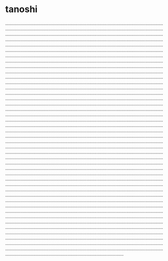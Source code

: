# tanoshi

.................................................................................................................................................................................................................................................................................................................................................................................................................................................................................................................................................................................................................................................................................................................................................................................................................................................................................................................................................................................................................................................................................................................................................................................................................................................................................................................................................................................................................................................................................................................................................................................................................................................................................................................................................................................................................................................................................................................................................................................................................................................................................................................................................................................................................................................................................................................................................................................................................................................................................................................................................................................................................................................................................................................................................................................................................................................................................................................................................................................................................................................................................................................................................................................................................................................................................................................................................................................................................................................................................................................................................................................................................................................................................................................................................................................................................................................................................................................................................................................................................................................................................................................................................................................................................................................................................................................................................................................................................................................................................................................................................................................................................................................................................................................................................................................................................................................................................................................................................................................................................................................................................................................................................................................................................................................................................................................................................................................................................................................................................................................................................................................................................................................